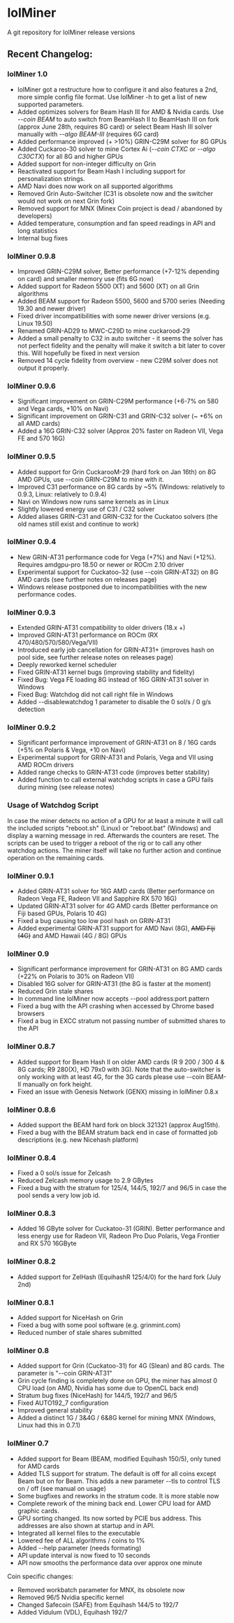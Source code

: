 # lolMiner

A git repository for lolMiner release versions

## Recent Changelog:

### lolMiner 1.0

- lolMiner got a restructure how to configure it and also features a 2nd, more simple config file format.
  Use lolMiner -h to get a list of new supported parameters.
- Added optimizes solvers for Beam Hash III for AMD & Nvidia cards. Use *--coin BEAM* to auto switch from BeamHash II to BeamHash III on fork (approx June 28th, requires 8G card) or select Beam Hash III solver manually with *--algo BEAM-III* (requires 6G card)
- Added performance improved (+ >10%) GRIN-C29M solver for 8G GPUs
- Added Cuckaroo-30 solver to mine Cortex Ai (*--coin CTXC* or *--algo C30CTX*) for all 8G and higher GPUs
- Added support for non-integer difficulty on Grin
- Reactivated support for Beam Hash I including support for personalization strings. 
- AMD Navi does now work on all supported algorithms
- Removed Grin Auto-Switcher (C31 is obsolete now and the switcher would not work on next Grin fork)
- Removed support for MNX (Minex Coin project is dead / abandoned by developers)  
- Added temperature, consumption and fan speed readings in API and long statistics
- Internal bug fixes

### lolMiner 0.9.8
- Improved GRIN-C29M solver, Better performance (+7-12% depending on card) and smaller memory use (fits 6G now)
- Added support for Radeon 5500 (XT) and 5600 (XT) on all Grin algorithms 
- Added BEAM support for Radeon 5500, 5600 and 5700 series (Needing 19.30 and newer driver)
- Fixed driver incompatibilities with some newer driver versions (e.g. Linux 19.50) 
- Renamed GRIN-AD29 to MWC-C29D to mine cuckarood-29
- Added a small penalty to C32 in auto switcher - it seems the solver has not perfect fidelity and the penalty will make it switch a bit later to cover this. Will hopefully be fixed in next version
- Removed 14 cycle fidelity from overview - new C29M solver does not output it properly.

### lolMiner 0.9.6
- Significant improvement on GRIN-C29M performance (+6-7% on 580 and Vega cards, +10% on Navi)
- Significant improvement on GRIN-C31 and GRIN-C32 solver (~ +6% on all AMD cards)
- Added a 16G GRIN-C32 solver (Approx 20% faster on Radeon VII, Vega FE and 570 16G)

### lolMiner 0.9.5
- Added support for Grin CuckarooM-29 (hard fork on Jan 16th) on 8G AMD GPUs, use --coin GRIN-C29M to mine with it.
- Improved C31 performance on 8G cards by ~5% (Windows: relatively to 0.9.3, Linux: relatively to 0.9.4)
- Navi on Windows now runs same kernels as in Linux
- Slightly lowered energy use of C31 / C32 solver
- Added aliases GRIN-C31 and GRIN-C32 for the Cuckatoo solvers (the old names still exist and continue to work)

### lolMiner 0.9.4
- New GRIN-AT31 performance code for Vega (+7%) and Navi (+12%). Requires amdgpu-pro 18.50 or newer or ROCm 2.10 driver
- Experimental support for Cuckatoo-32 (use --coin GRIN-AT32) on 8G AMD cards (see further notes on releases page)
- Windows release postponed due to incompatibilities with the new performance codes. 

### lolMiner 0.9.3
- Extended GRIN-AT31 compatibility to older drivers (18.x +) 
- Improved GRIN-AT31 performance on ROCm (RX 470/480/570/580/Vega/VII)
- Introduced early job cancellation for GRIN-AT31+ (improves hash on pool side, see further release notes on releases page)
- Deeply reworked kernel scheduler
- Fixed GRIN-AT31 kernel bugs (improving stability and fidelity)
- Fixed Bug: Vega FE loading 8G instead of 16G GRIN-AT31 solver in Windows
- Fixed Bug: Watchdog did not call right file in Windows
- Added --disablewatchdog 1 parameter to disable the 0 sol/s  /  0 g/s detection

### lolMiner 0.9.2
- Significant performance improvement of GRIN-AT31 on 8 / 16G cards (+5% on Polaris & Vega, +10 on Navi)
- Experimental support for GRIN-AT31 and Polaris, Vega and VII using AMD ROCm drivers
- Added range checks to GRIN-AT31 code (improves better stability) 
- Added function to call external watchdog scripts in case a GPU fails during mining (see release notes)

### Usage of Watchdog Script
In case the miner detects no action of a GPU for at least a minute it will call the included scripts "reboot.sh" (Linux) or "reboot.bat" (Windows) and display a warning message in red. Afterwards the counters are reset. The scripts can be used to trigger a reboot of the rig or to call any other watchdog actions. The miner itself will take no further action and continue operation on the remaining cards.


### lolMiner 0.9.1
- Added GRIN-AT31 solver for 16G AMD cards (Better performance on Radeon Vega FE, Radeon VII and Sapphire RX 570 16G) 
- Updated GRIN-AT31 solver for 4G AMD cards (Better performance on Fiji based GPUs, Polaris 10 4G)
- Fixed a bug causing too low pool hash on GRIN-AT31
- Added experimental GRIN-AT31 support for AMD Navi (8G), ~~AMD Fiji (4G)~~ and AMD Hawaii (4G / 8G) GPUs


### lolMiner 0.9
- Significant performance improvement for GRIN-AT31 on 8G AMD cards (+22% on Polaris to 30% on Radeon VII)
- Disabled 16G solver for GRIN-AT31 (the 8G is faster at the moment)
- Reduced Grin stale shares
- In command line lolMiner now accepts --pool address:port pattern
- Fixed a bug with the API crashing when accessed by Chrome based browsers
- Fixed a bug in EXCC stratum not passing number of submitted shares to the API


### lolMiner 0.8.7
- Added support for Beam Hash II on older AMD cards (R 9 200 / 300 4 & 8G cards;  R9 280(X), HD 79x0 with 3G). Note that the auto-switcher is only working with at least 4G, for the 3G cards please use --coin BEAM-II manually on fork height.
- Fixed an issue with Genesis Network (GENX) missing in lolMiner 0.8.x

### lolMiner 0.8.6
- Added support the BEAM hard fork on block 321321 (approx Aug15th).
- Fixed a bug with the BEAM stratum back end in case of formatted job descriptions (e.g. new Nicehash platform)

### lolMiner 0.8.4
- Fixed a 0 sol/s issue for Zelcash
- Reduced Zelcash memory usage to 2.9 GBytes
- Fixed a bug with the stratum for 125/4, 144/5, 192/7 and 96/5 in case the pool sends a very low job id.

### lolMiner 0.8.3
- Added 16 GByte solver for Cuckatoo-31 (GRIN). Better performance and less energy use for Radeon VII, Radeon Pro Duo Polaris, Vega Frontier and RX 570 16GByte

### lolMiner 0.8.2
- Added support for ZelHash (EquihashR 125/4/0) for the hard fork (July 2nd)

### lolMiner 0.8.1
- Added support for NiceHash on Grin
- Fixed a bug with some pool software (e.g. grinmint.com)
- Reduced number of stale shares submitted 

### lolMiner 0.8
- Added support for Grin (Cuckatoo-31) for 4G (Slean) and 8G cards. The parameter is "--coin GRIN-AT31"
- Grin cycle finding is completely done on GPU, the miner has almost 0 CPU load (on AMD, Nvidia has some due to OpenCL back end)
- Stratum bug fixes (NiceHash) for 144/5, 192/7 and  96/5
- Fixed AUTO192_7 configuration
- Improved general stability 
- Added a distinct 1G / 3&4G / 6&8G kernel for mining MNX (Windows, Linux had this in 0.7.1)


### lolMiner 0.7
- Added support for Beam (BEAM, modified Equihash 150/5), only tuned for AMD cards
- Added TLS support for stratum. The default is off for all coins except Beam but on for Beam. This adds a new parameter --tls to control TLS on / off (see manual on usage)
- Some bugfixes and reworks in the stratum code. It is more stable now
- Complete rework of the mining back end. Lower CPU load for AMD graphic cards.
- GPU sorting changed. Its now sorted by PCIE bus address. This addresses are also shown at startup and in API.
- Integrated all kernel files to the executable
- Lowered fee of ALL algorithms / coins to 1%
- Added --help parameter (needs formating)
- API update interval is now fixed to 10 seconds
- API now smooths the performance data over approx one minute 

Coin specific changes:
- Removed workbatch parameter for MNX, its obsolete now
- Removed 96/5 Nvidia specific kernel
- Changed Safecoin (SAFE) from Equihash 144/5 to 192/7
- Added Vidulum (VDL), Equihash 192/7
